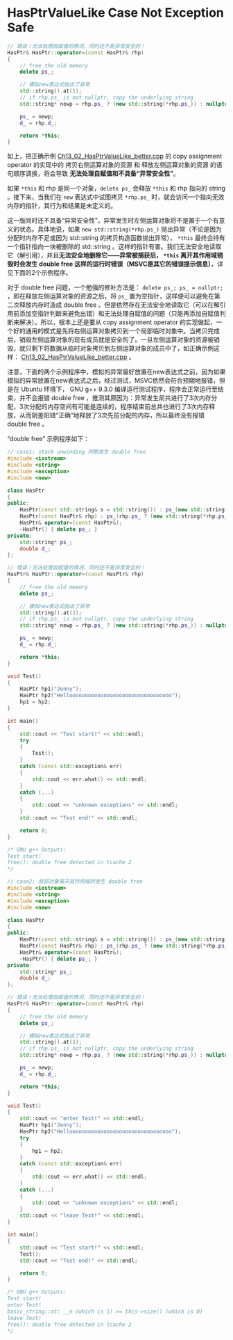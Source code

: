 # HasPtrValueLike Case Not Exception Safe



```cpp
// 错误！无法处理自赋值的情况，同时还不是异常安全的！
HasPtr& HasPtr::operator=(const HasPtr& rhp)
{
	// free the old memory
	delete ps_;

	// 模拟new表达式抛出了异常
	std::string().at(1);
	// if rhp.ps_ is not nullptr, copy the underlying string
	std::string* newp = rhp.ps_ ? (new std::string(*rhp.ps_)) : nullptr;

	ps_ = newp;
	d_ = rhp.d_;

	return *this;
}
```

如上，把正确示例 [Ch13_02_HasPtrValueLike_better.cpp](./Ch13_02_HasPtrValueLike_better.cpp) 的 copy assignment operator 的实现中的 拷贝右侧运算对象的资源 和 释放左侧运算对象的资源 的语句顺序调换，将会导致 **无法处理自赋值和不具备“异常安全性”**。

如果 `*this` 和 rhp 是同一个对象，`delete ps_` 会释放 `*this` 和 rhp 指向的 string 。接下来，当我们在 `new` 表达式中试图拷贝 `*rhp.ps_` 时，就会访问一个指向无效内存的指针，其行为和结果是未定义的。

这一版同时还不具备“异常安全性”，异常发生时左侧运算对象将不是置于一个有意义的状态。具体地说，如果 `new std::string(*rhp.ps_)` 抛出异常（不论是因为分配时内存不足或因为 std::string 的拷贝构造函数抛出异常）， `*this` 最终会持有一个指针指向一块被删除的 std::string 。这样的指针有害。我们无法安全地读取它（解引用），并且**无法安全地删除它——异常被捕获后， `*this` 离开其作用域销毁时会发生 double free 这样的运行时错误（MSVC是其它的错误提示信息）**，详见下面的2个示例程序。

对于 double free 问题，一个勉强的修补方法是： `delete ps_; ps_ = nullptr;` ，即在释放左侧运算对象的资源之后，将 `ps_` 置为空指针，这样便可以避免在第二次释放内存时造成 double free 。但是依然存在无法安全地读取它（可以在解引用前添加空指针判断来避免出错）和无法处理自赋值的问题（只能再添加自赋值判断来解决）。所以，根本上还是要从 copy assignment operator 的实现做起，一个好的通用的模式是先将右侧运算对象拷贝到一个局部临时对象中。当拷贝完成后，销毁左侧运算对象的现有成员就是安全的了。一旦左侧运算对象的资源被销毁，就只剩下将数据从临时对象拷贝到左侧运算对象的成员中了，如正确示例这样： [Ch13_02_HasPtrValueLike_better.cpp](./Ch13_02_HasPtrValueLike_better.cpp) 。

注意，下面的两个示例程序中，模拟的异常最好放置在new表达式之前，因为如果模拟的异常放置在new表达式之后，经过测试，MSVC依然会符合预期地报错，但是在 Ubuntu 环境下， GNU g++ 9.3.0 编译运行测试程序，程序会正常运行至结束，并不会报错 double free ，推测其原因为：异常发生前共进行了3次内存分配，3次分配的内存空间有可能是连续的，程序结束前总共也进行了3次内存释放，从而阴差阳错“正确”地释放了3次先前分配的内存，所以最终没有报错 double free 。

“double free” 示例程序如下：

```cpp
// case1: stack unwinding 时期发生 double free 
#include <iostream>
#include <string>
#include <exception>
#include <new>

class HasPtr
{
public:
	HasPtr(const std::string& s = std::string()) : ps_(new std::string(s)), d_(3.14) {  }
	HasPtr(const HasPtr& rhp) : ps_(rhp.ps_ ? (new std::string(*rhp.ps_)) : nullptr), d_(rhp.d_) {  }
	HasPtr& operator=(const HasPtr&);
	~HasPtr() { delete ps_; }
private:
	std::string* ps_;
	double d_;
};

// 错误！无法处理自赋值的情况，同时还不是异常安全的！
HasPtr& HasPtr::operator=(const HasPtr& rhp)
{
	// free the old memory
	delete ps_;

	// 模拟new表达式抛出了异常
	std::string().at(1);
	// if rhp.ps_ is not nullptr, copy the underlying string
	std::string* newp = rhp.ps_ ? (new std::string(*rhp.ps_)) : nullptr;

	ps_ = newp;
	d_ = rhp.d_;

	return *this;
}

void Test()
{
	HasPtr hp1("Jenny");
	HasPtr hp2("Hellooooooooooooooooooooooooooooooooo");
	hp1 = hp2;
}

int main()
{
	std::cout << "Test start!" << std::endl;
	try
	{
		Test();
	}
	catch (const std::exception& err)
	{
		std::cout << err.what() << std::endl;
	}
	catch (...)
	{
		std::cout << "unknown exceptions" << std::endl;
	}
	std::cout << "Test end!" << std::endl;

	return 0;
}

/* GNU g++ Outputs:
Test start!
free(): double free detected in tcache 2
*/

```



```cpp
// case2: 局部对象离开其作用域时发生 double free 
#include <iostream>
#include <string>
#include <exception>
#include <new>

class HasPtr
{
public:
	HasPtr(const std::string& s = std::string()) : ps_(new std::string(s)), d_(3.14) {  }
	HasPtr(const HasPtr& rhp) : ps_(rhp.ps_ ? (new std::string(*rhp.ps_)) : nullptr), d_(rhp.d_) {  }
	HasPtr& operator=(const HasPtr&);
	~HasPtr() { delete ps_; }
private:
	std::string* ps_;
	double d_;
};

// 错误！无法处理自赋值的情况，同时还不是异常安全的！
HasPtr& HasPtr::operator=(const HasPtr& rhp)
{
	// free the old memory
	delete ps_;

	// 模拟new表达式抛出了异常
	std::string().at(1);
	// if rhp.ps_ is not nullptr, copy the underlying string
	std::string* newp = rhp.ps_ ? (new std::string(*rhp.ps_)) : nullptr;

	ps_ = newp;
	d_ = rhp.d_;

	return *this;
}

void Test()
{
	std::cout << "enter Test!" << std::endl;
	HasPtr hp1("Jenny");
	HasPtr hp2("Hellooooooooooooooooooooooooooooooooo");
	try
	{
		hp1 = hp2;
	}
	catch (const std::exception& err)
	{
		std::cout << err.what() << std::endl;
	}
	catch (...)
	{
		std::cout << "unknown exceptions" << std::endl;
	}
	std::cout << "leave Test!" << std::endl;
}

int main()
{
	std::cout << "Test start!" << std::endl;
	Test();
	std::cout << "Test end!" << std::endl;

	return 0;
}

/* GNU g++ Outputs:
Test start!
enter Test!
basic_string::at: __n (which is 1) >= this->size() (which is 0)
leave Test!
free(): double free detected in tcache 2
*/

```

